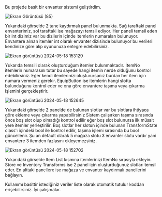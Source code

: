 Bu projede basit bir envanter sistemi geliştirdim.

![Ekran Görüntüsü (85)](https://github.com/Florianus04/UnityInventorySystem/assets/101597266/0dbefd7b-2a02-4a0b-8214-12e1193caffc)

Yukarıdaki görselde 2 tane kaydırmalı panel bulunmakta. Sağ taraftaki panel envanterimiz, sol taraftaki ise mağazayı temsil ediyor.
Her paneli temsil eden bir int dizimiz var bu dizilerin içinde itemlerin numaraları bulunuyor.
Envantere alınan itemler int olarak envanter dizisinde bulunuyor bu verileri kendinize göre alıp oyununuza entegre edebilirsiniz.

![Ekran görüntüsü 2024-05-18 153129](https://github.com/Florianus04/UnityInventorySystem/assets/101597266/2141466d-6457-47f8-9067-8d10d7384137)

Yukarıda temsili olarak oluşturduğum itemler bulunmaktadır.
İtemNo itemlerin numarasını tutar bu sayede hangi itemin nerde olduğunu kontrol edebilirsiniz.
Eğer kendi itemlerinizi oluşturursanız burdan her item için numara vermeniz gerekir.
EquipButton ise itemlerin hangi slotta bulunduğunu kontrol eder ve ona göre envantere taşıma veya çıkarma işlemini gerçekleştirir.

![Ekran görüntüsü 2024-05-18 152645](https://github.com/Florianus04/UnityInventorySystem/assets/101597266/b48feb69-37e4-471d-91da-af717f6c5b6e)

Yukarıdaki görselde 2 panelde de bulunan slotlar var bu slotlara ihtiyaca göre ekleme veya çıkarma yapabilirsiniz
Sistem çalışırken taşıma sırasında önce boş slot olup olmadığı kontrol edilir eğer boş slot bulunursa ilk müsait yere itemler yerleştirilir.
Boş slotlar her slotun içinde bulunan TransformState class'ı içindeki bool ile kontrol edilir, taşıma işlemi sırasında bu bool güncellenir.
Şu an default olarak 5 mağaza slotu 3 envanter slotu vardır yani envantere 3 itemden fazlasını ekleyemezsiniz.

![Ekran görüntüsü 2024-05-18 152702](https://github.com/Florianus04/UnityInventorySystem/assets/101597266/e6a206a5-bd3d-48c6-a99b-c21d68af74cf)

Yukarıdaki görselde Item List kısmına itemlerinizi ItemNo sırasıyla ekleyin.
Store ve Inventory Transforms ise 2 panel için oluşturduğunuz slotları temsil eder.
En alttaki panellere ise mağaza ve envanter kaydırmalı panellerini bağlayın.

Kullanımı basittir istediğiniz veriler liste olarak otomatik tutulur koddan erişebilirsiniz. İyi çalışmalar.



